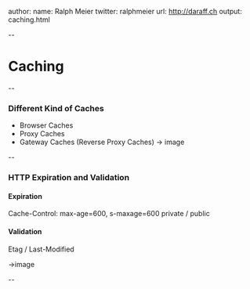 author:
  name: Ralph Meier
  twitter: ralphmeier
  url: http://daraff.ch
output: caching.html

--

# Caching

--

### Different Kind of Caches

* Browser Caches
* Proxy Caches
* Gateway Caches (Reverse Proxy Caches)
-> image

--

### HTTP Expiration and Validation

#### Expiration
Cache-Control: max-age=600, s-maxage=600
private / public

#### Validation
Etag / Last-Modified


->image

--



